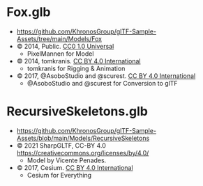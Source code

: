# Fox.glb

- https://github.com/KhronosGroup/glTF-Sample-Assets/tree/main/Models/Fox
- &copy; 2014, Public. [CC0 1.0 Universal](https://creativecommons.org/publicdomain/zero/1.0/legalcode)
	- PixelMannen for Model
- &copy; 2014, tomkranis. [CC BY 4.0 International](https://creativecommons.org/licenses/by/4.0/legalcode)
	- tomkranis for Rigging & Animation
- &copy; 2017, @AsoboStudio and @scurest. [CC BY 4.0 International](https://creativecommons.org/licenses/by/4.0/legalcode)
	- @AsoboStudio and @scurest for Conversion to glTF

# RecursiveSkeletons.glb

- https://github.com/KhronosGroup/glTF-Sample-Assets/blob/main/Models/RecursiveSkeletons
- &copy; 2021 SharpGLTF, CC-BY 4.0 https://creativecommons.org/licenses/by/4.0/
	- Model by Vicente Penades.
- &copy; 2017, Cesium. [CC BY 4.0 International](https://creativecommons.org/licenses/by/4.0/legalcode)
	- Cesium for Everything